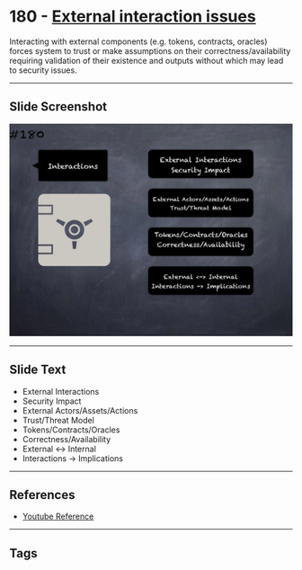 # 180 - [External interaction issues](External%20interaction%20issues.md)
Interacting with external components (e.g. tokens, contracts, oracles) forces system to trust or make assumptions on their correctness/availability requiring validation of their existence and outputs without which may lead to security issues.
___
## Slide Screenshot
![0180.jpg](../../images/5.%20Pitfalls%20and%20Best%20Practices%20201/180.jpg)
___
## Slide Text
- External Interactions
- Security Impact
- External Actors/Assets/Actions
- Trust/Threat Model
- Tokens/Contracts/Oracles
- Correctness/Availability
- External <-> Internal
- Interactions -> Implications
___
## References
- [Youtube Reference](https://youtu.be/IVbEIbIpWUY?t=1208)
___
## Tags